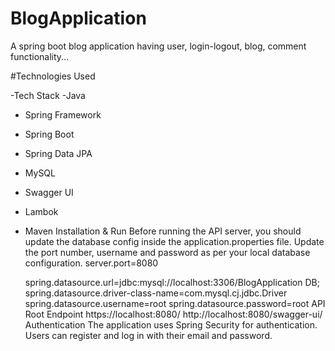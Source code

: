 # BlogApplication
A spring boot blog application having user, login-logout, blog, comment functionality...


#Technologies Used

-Tech Stack
-Java
- Spring Framework
- Spring Boot
- Spring Data JPA
- MySQL
- Swagger UI
- Lambok
- Maven
Installation & Run
Before running the API server, you should update the database config inside the application.properties file.
Update the port number, username and password as per your local database configuration.
    server.port=8080

    spring.datasource.url=jdbc:mysql://localhost:3306/BlogApplication
DB;
    spring.datasource.driver-class-name=com.mysql.cj.jdbc.Driver
    spring.datasource.username=root
    spring.datasource.password=root
API Root Endpoint
https://localhost:8080/
http://localhost:8080/swagger-ui/
Authentication The application uses Spring Security for authentication. Users can register and log in with their email and password.
